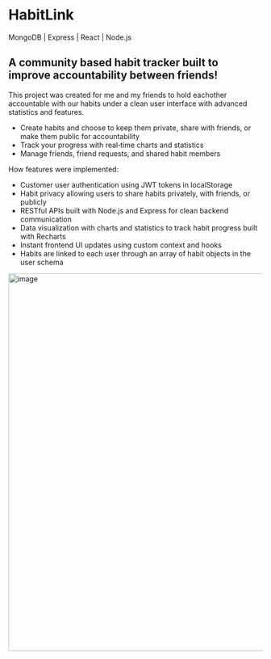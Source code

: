 ﻿# HabitLink
MongoDB | Express | React | Node.js  
## A community based habit tracker built to improve accountability between friends!

This project was created for me and my friends to hold eachother accountable with our habits under a clean user interface with advanced statistics and features.  
- Create habits and choose to keep them private, share with friends, or make them public for accountability
- Track your progress with real‑time charts and statistics
- Manage friends, friend requests, and shared habit members

How features were implemented:  
* Customer user authentication using JWT tokens in localStorage
* Habit privacy allowing users to share habits privately, with friends, or publicly
* RESTful APIs built with Node.js and Express for clean backend communication
* Data visualization with charts and statistics to track habit progress built with Recharts
* Instant frontend UI updates using custom context and hooks
* Habits are linked to each user through an array of habit objects in the user schema  
  
 <img width="1263" height="747" alt="image" src="https://github.com/user-attachments/assets/b3d323f3-efad-4e4c-91df-615f14326f8d" />
